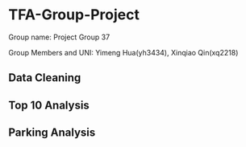 # TFA-Group-Project
Group name: Project Group 37

Group Members and UNI: Yimeng Hua(yh3434), Xinqiao Qin(xq2218) 

## Data Cleaning


## Top 10 Analysis


## Parking Analysis
